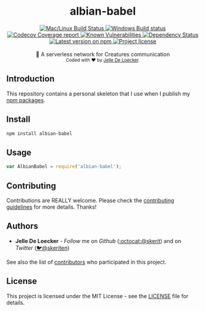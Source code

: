 <h1 align="center">
  <b>albian-babel</b>
</h1>
<div align="center">
  <!-- CI - TravisCI -->
  <a href="https://travis-ci.org/skerit/albian-babel">
    <img src="https://img.shields.io/travis/typicode/husky/master.svg?label=Mac%20OSX%20%26%20Linux" alt="Mac/Linux Build Status" />
  </a>

  <!-- CI - AppVeyor -->
  <a href="https://ci.appveyor.com/project/skerit/albian-babel">
    <img src="https://img.shields.io/appveyor/ci/skerit/albian-babel/master.svg?label=Windows" alt="Windows Build status" />
  </a>

  <!-- Coverage - Codecov -->
  <a href="https://codecov.io/gh/skerit/albian-babel">
    <img src="https://img.shields.io/codecov/c/github/skerit/albian-babel/master.svg" alt="Codecov Coverage report" />
  </a>

  <!-- DM - Snyk -->
  <a href="https://snyk.io/test/github/skerit/albian-babel?targetFile=package.json">
    <img src="https://snyk.io/test/github/skerit/albian-babel/badge.svg?targetFile=package.json" alt="Known Vulnerabilities" />
  </a>

  <!-- DM - David -->
  <a href="https://david-dm.org/skerit/albian-babel">
    <img src="https://david-dm.org/skerit/albian-babel/status.svg" alt="Dependency Status" />
  </a>
</div>

<div align="center">
  <!-- Version - npm -->
  <a href="https://www.npmjs.com/package/albian-babel">
    <img src="https://img.shields.io/npm/v/albian-babel.svg" alt="Latest version on npm" />
  </a>

  <!-- License - MIT -->
  <a href="https://github.com/skerit/albian-babel#license">
    <img src="https://img.shields.io/github/license/skerit/albian-babel.svg" alt="Project license" />
  </a>
</div>
<br>
<div align="center">
  🐣 A serverless network for Creatures communication
</div>
<div align="center">
  <sub>
    Coded with ❤️ by <a href="#authors">Jelle De Loecker</a>.
  </sub>
</div>


## Introduction

This repository contains a personal skeleton that I use when I publish my [npm packages](https://www.npmjs.com/~skerit).

## Install

```bash
npm install albian-babel
```

## Usage

```js
var AlbianBabel = require('albian-babel');
```

## Contributing
Contributions are REALLY welcome.
Please check the [contributing guidelines](.github/contributing.md) for more details. Thanks!

## Authors
- **Jelle De Loecker** -  *Follow* me on *Github* ([:octocat:@skerit](https://github.com/skerit)) and on  *Twitter* ([🐦@skeriten](http://twitter.com/intent/user?screen_name=skeriten))

See also the list of [contributors](https://github.com/skerit/albian-babel/contributors) who participated in this project.

## License
This project is licensed under the MIT License - see the [LICENSE](https://github.com/skerit/albian-babel/LICENSE) file for details.
